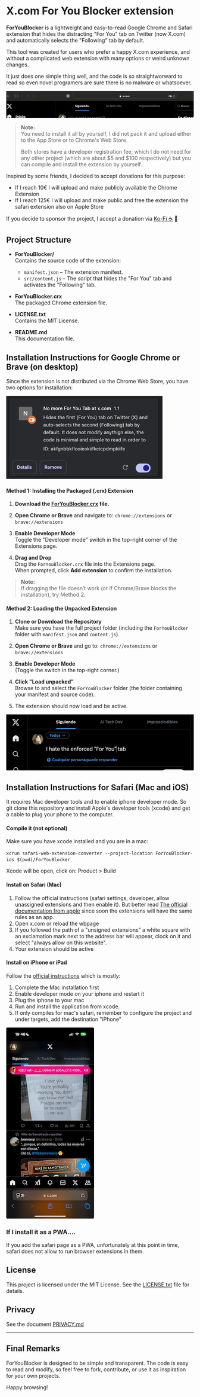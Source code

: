 # X.com For You Blocker extension

**ForYouBlocker** is a lightweight and easy-to-read Google Chrome and Safari
extension that hides the distracting "For You" tab on Twitter (now X.com) and
automatically selects the "Following" tab by default.

This tool was created for users who prefer a happy X.com experience, and without
a complicated web extension with many options or weird unknown changes.

It just does one simple thing well, and the code is so straightworward to read
so even novel programers are sure there is no malware or whatsoever.

![Screenshot1 of the X page without the damn tab](imgs/Screenshot1.png)

> **Note:**\
> You need to install it all by yourself, I did not pack it and upload either to
> the App Store or to Chrome's Web Store.
>
> Both stores have a developer registration fee, which I do not need for any
> other project (which are about $5 and $100 respectively) but you can compile
> and install the extension by yourself.

Inspired by some friends, I decided to accept donations for this purpose:

- If I reach 10€ I will upload and make publicly available the Chrome Extension
- If I reach 125€ I will upload and make public and free the extension the
  safari extension also on Apple Store

If you decide to sponsor the project, I accept a donation via
[Ko-Fi ☕️](https://ko-fi.com/vrescobar) 🙏

## Project Structure

- **ForYouBlocker/**\
  Contains the source code of the extension:
  - `manifest.json` – The extension manifest.
  - `src/content.js` – The script that hides the "For You" tab and activates the
    "Following" tab.

- **ForYouBlocker.crx**\
  The packaged Chrome extension file.

- **LICENSE.txt**\
  Contains the MIT License.

- **README.md**\
  This documentation file.

## Installation Instructions for Google Chrome or Brave (on desktop)

Since the extension is not distributed via the Chrome Web Store, you have two
options for installation:

![Screenshot2 of the extensions page with the extension loaded](imgs/Screenshot2.png)

#### Method 1: Installing the Packaged (.crx) Extension

1. **Download the [ForYouBlocker.crx](ForYouBlocker.crx) file.**

2. **Open Chrome or Brave** and navigate to: `chrome://extensions` or
   `brave://extensions`

3. **Enable Developer Mode**\
   Toggle the "Developer mode" switch in the top-right corner of the Extensions
   page.

4. **Drag and Drop**\
   Drag the `ForYouBlocker.crx` file into the Extensions page.\
   When prompted, click **Add extension** to confirm the installation.

> **Note:**\
> If dragging the file doesn’t work (or if Chrome/Brave blocks the
> installation), try Method 2.

#### Method 2: Loading the Unpacked Extension

1. **Clone or Download the Repository**\
   Make sure you have the full project folder (including the `ForYouBlocker`
   folder with `manifest.json` and `content.js`).

2. **Open Chrome or Brave** and go to: `chrome://extensions` or
   `brave://extensions`

3. **Enable Developer Mode**\
   (Toggle the switch in the top-right corner.)

4. **Click "Load unpacked"**\
   Browse to and select the `ForYouBlocker` folder (the folder containing your
   manifest and source code).

5. The extension should now load and be active.

![Screenshot3 of the X page without the damn tab](imgs/Screenshot3.png)

## Installation Instructions for Safari (Mac and iOS)

It requires Mac developer tools and to enable iphone developer mode. So git
clone this repository and install Apple's developer tools (xcode) and get a
cable to plug your phone to the computer.

#### Compile it (not optional)

Make sure you have xcode installed and you are in a mac:

`xcrun safari-web-extension-converter --project-location ForYouBlocker-ios $(pwd)/ForYouBlocker`

Xcode will be open, click on: Product > Build

#### Install on Safari (Mac)

1. Follow the official instructions (safari settings, developer, allow
   unassigned extensions and then enable it). But better read
   [The official documentation from apple](https://developer.apple.com/documentation/safariservices/running-your-safari-web-extension)
   since soon the extensions will have the same rules as an app.
2. Open x.com or reload the wbpage
3. If you followed the path of a "unsigned extensions" a white square with an
   exclamation mark next to the address bar will appear, clock on it and select
   "always allow on this website".
4. Your extension should be active

#### Install on iPhone or iPad

Follow the
[official instructions](https://developer.apple.com/documentation/safariservices/running-your-safari-web-extension)
which is mostly:

1. Complete the Mac installation first
2. Enable developer mode on your iphone and restart it
3. Plug the iphone to your mac
4. Run and install the application from xcode.
5. If only compiles for mac's safari, remember to configure the project and
   under targets, add the destination "iPhone"

![Screenshot4 of the X page on an iPhone without the damn tab](imgs/Screenshot4.jpeg)

### If I install it as a PWA....

If you add the safari page as a PWA, unfortunately at this point in time, safari
does not allow to run browser extensions in them.

## License

This project is licensed under the MIT License. See the
[LICENSE.txt](LICENSE.txt) file for details.

## Privacy

See the document [PRIVACY.md](PRIVACY.md)

---

## Final Remarks

ForYouBlocker is designed to be simple and transparent. The code is easy to read
and modify, so feel free to fork, contribute, or use it as inspiration for your
own projects.

Happy browsing!
